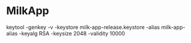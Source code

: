 # MilkApp

keytool -genkey -v -keystore milk-app-release.keystore -alias milk-app-alias -keyalg RSA -keysize 2048 -validity 10000
